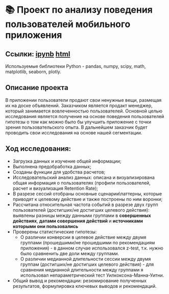 # :books: Проект по анализу поведения пользователей мобильного приложения

## Ссылки: [ipynb](https://github.com/ilduskhisamov/Portfolio/blob/149c0943a7e64b04ac926b2be6225fa638f1a7b5/project_mobile_app/mobile_app_project.ipynb) [html](https://github.com/ilduskhisamov/Portfolio/blob/149c0943a7e64b04ac926b2be6225fa638f1a7b5/project_mobile_app/mobile_app_project.html)

Используемые библиотеки Python - pandas, numpy, scipy, math, matplotlib, seaborn, plotly.

## Описание проекта
В приложении пользователи продают свои ненужные вещи, размещая их на доске объявлений.
Заказчиком является продакт менеджер, который занимается вовлеченностью пользователей.
Основной целью исследования является получение на основе поведения пользователей гипотезы о том как можно было бы улучшить приложение с точки зрения пользовательского опыта.
В дальнейшем заказчик будет проводить свои исследования на основе нашей сегментации.

## Ход исследования:
- Загрузка данных и изучение общей информации;
- Выполнена предобработка данных;
- Созданы функции для удобства расчетов;
- Исследовательский анализ данных: описана и визуализирована общая информация о пользователях (профили пользователей, расчет и визуализация Retention Rate);
- В разрезе сессий отобраны основные сценарии\паттерны, которые приводят к целевому действие и также построены по ним воронки;
- Рассчитана относительная частота событий в разрезе двух групп пользователей (достигших/не достигших целевого действия): выявлены разницы между данными группами в **совершенных действиях**, **датами совершения действий** и **источниками которыми они пользовались**
- Проверены статистические гипотезы:
  - О различии конверсии в целевое действие между двумя группами (прошедшими/не прошедшими по рекомендациям приложения) - в данном случае использовался z-test, т.к. нужно было сравненить две доли между группами.
  - О различии медианной длительности сессии между двумя группам (достигших/не достигших целевого действия) - для сравнения медианной длительности между группами я использовал непараметрический тест Уилкоксона-Манна-Уитни.
- Общий вывод и рекомендации: резюмирование полученных результатов, формулировка ключевых выводов и рекомендаций.
